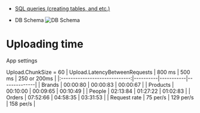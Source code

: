 * [SQL queries (creating tables, and etc.)](https://github.com/ruslanlbondar/AzureSamples/tree/master/AzureSQL.Recommender.Import/Assets/Queries)

*  DB Schema
![DB Schema](https://github.com/ruslanlbondar/AzureSamples/raw/master/AzureSQL.Recommender.Import/Assets/db.png)

# Uploading time

App settings

Upload.ChunkSize = 60
| Upload.LatencyBetweenRequests | 800 ms   | 500 ms    | 250 or 200ms |
|:-----------------------------:|----------|-----------|--------------|
| Brands                        | 00:00:80 | 00:00:83  | 00:00:67     |
| Products                      | 00:10:00 | 00:09:65  | 00:10:49     |
| People                        | 02:13:84 | 01:27:22  | 01:02:83     |
| Orders                        | 07:52:66 | 04:58:35  | 03:31:53     |
| Request rate                  | 75 per/s | 129 per/s | 158 per/s    |


